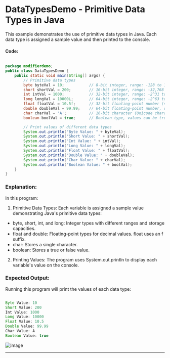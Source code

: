 # DataTypesDemo - Primitive Data Types in Java
This example demonstrates the use of primitive data types in Java. Each data type is assigned a sample value and then printed to the console.

#### Code:

```java

package modifierdemo;
public class DataTypesDemo {
    public static void main(String[] args) {
        // Primitive data types
        byte byteVal = 10;           // 8-bit integer, range: -128 to 127
        short shortVal = 200;        // 16-bit integer, range: -32,768 to 32,767
        int intVal = 1000;           // 32-bit integer, range: -2^31 to 2^31 - 1
        long longVal = 10000L;       // 64-bit integer, range: -2^63 to 2^63 - 1 (suffix 'L' for long)
        float floatVal = 10.5f;      // 32-bit floating-point number (suffix 'f' for float)
        double doubleVal = 99.99;    // 64-bit floating-point number, default for decimal values
        char charVal = 'A';          // 16-bit character (Unicode character)
        boolean boolVal = true;      // Boolean type, values can be true or false

        // Print values of different data types
        System.out.println("Byte Value: " + byteVal);
        System.out.println("Short Value: " + shortVal);
        System.out.println("Int Value: " + intVal);
        System.out.println("Long Value: " + longVal);
        System.out.println("Float Value: " + floatVal);
        System.out.println("Double Value: " + doubleVal);
        System.out.println("Char Value: " + charVal);
        System.out.println("Boolean Value: " + boolVal);
    }
}
```

### Explanation:

In this program:
1. Primitive Data Types: Each variable is assigned a sample value demonstrating Java's primitive data types:
- byte, short, int, and long: Integer types with different ranges and storage capacities.
- float and double: Floating-point types for decimal values. float uses an f suffix.
- char: Stores a single character.
- boolean: Stores a true or false value.
2. Printing Values: The program uses System.out.println to display each variable's value on the console.

### Expected Output:
Running this program will print the values of each data type:
```java

Byte Value: 10
Short Value: 200
Int Value: 1000
Long Value: 10000
Float Value: 10.5
Double Value: 99.99
Char Value: A
Boolean Value: true
```

![image](https://github.com/user-attachments/assets/bb2645ce-7f20-4c6d-a390-ddf7968c3485)


---


